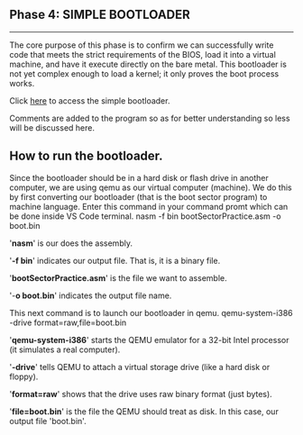 **Phase 4: SIMPLE BOOTLOADER**
----------
-----
The core purpose of this phase is to confirm we can successfully write code that meets the strict requirements of the BIOS, load it into a virtual machine, and have it execute directly on the bare metal. This bootloader is not yet complex enough to load a kernel; it only proves the boot process works.


Click [here](../src/assembly_language_practice/bootSectorPractice.asm) to access the simple bootloader.

Comments are added to the program so as for better understanding so less will be discussed here.

How to run the bootloader.
---
Since the bootloader should be in a hard disk or flash drive in another computer, we are using qemu as our virtual computer (machine). We do this by first converting our bootloader (that is the boot sector program) to machine language. Enter this command in your command promt which can be done inside VS Code terminal.
    nasm -f bin bootSectorPractice.asm -o boot.bin

'**nasm**' is our does the assembly.

'**-f bin**' indicates our output file. That is, it is a binary file.

'**bootSectorPractice.asm**' is the file we want to assemble.

'-**o boot.bin**' indicates the output file name.


This next command is to launch our bootloader in qemu.
    qemu-system-i386 -drive format=raw,file=boot.bin

'**qemu-system-i386**' starts the QEMU emulator for a 32-bit Intel processor (it simulates a real computer).

'**-drive**' tells QEMU to attach a virtual storage drive (like a hard disk or floppy).

'**format=raw**' shows that the drive uses raw binary format (just bytes).

'**file=boot.bin**' is the file the QEMU should treat as disk. In this case, our output file 'boot.bin'.
